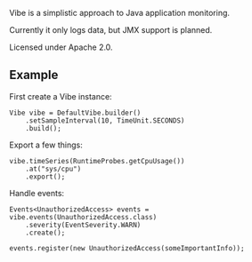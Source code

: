 Vibe is a simplistic approach to Java application monitoring. 

Currently it only logs data, but JMX support is planned.

Licensed under Apache 2.0.

## Example

First create a Vibe instance:
```
Vibe vibe = DefaultVibe.builder()
	.setSampleInterval(10, TimeUnit.SECONDS)
	.build();
```

Export a few things:
```
vibe.timeSeries(RuntimeProbes.getCpuUsage())
	.at("sys/cpu")
	.export();
```

Handle events:
```
Events<UnauthorizedAccess> events = vibe.events(UnauthorizedAccess.class)
	.severity(EventSeverity.WARN)
	.create();

events.register(new UnauthorizedAccess(someImportantInfo));
```
